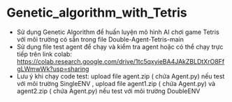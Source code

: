 # Genetic_algorithm_with_Tetris
  - Sử dụng Genetic Algorithm để huấn luyện mô hình AI chơi game Tetris với môi trường có sẵn trong file Double-Agent-Tetris-main
  - Sử dụng file test agent để chạy và kiểm tra agent hoặc có thể chạy trực tiếp trên link colab: https://colab.research.google.com/drive/1tc5qxyieBA4JAkZBLDtXrO8FfgLWmwWk?usp=sharing
  - Lưu ý khi chạy code test: upload file agent.zip ( chứa Agent.py) nếu test với môi trường SingleENV , upload file agent1.zip ( chứa Agent.py) và agent2.zip ( chứa Agent.py) nếu test với môi trường DoubleENV
